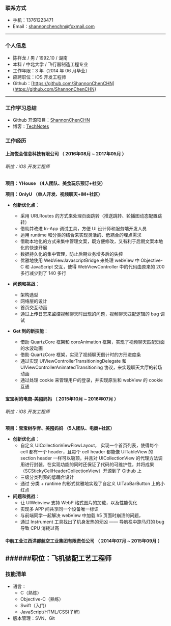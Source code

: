 ### 联系方式

- 手机：13761223471
- Email：shannonchenchn@foxmail.com

---

### 个人信息

 - 陈祥龙 / 男 / 1992.10 / 湖南 
 - 本科 / 中北大学 / 飞行器制造工程专业 
 - 工作年限：3 年（2014 年 06 月毕业）    
 - 应聘职位：iOS 开发工程师
 - Github：[https://github.com/ShannonChenCHN](https://github.com/ShannonChenCHN)
---

### 工作学习总结
- Github 开源项目：[ShannonChenCHN](https://github.com/ShannonChenCHN)
- 博客：[TechNotes](https://github.com/ShannonChenCHN/iOSLevelingUp/tree/master/TechNotes)


### 工作经历


#### 上海悦会信息科技有限公司 （ 2016年08月 ~ 2017年05月 ）
###### 职位：iOS 开发工程师

**项目：YHouse （4人团队、美食玩乐预订+社交）**

**项目：OnlyU （单人开发、视频聊天+IM+社区）**

- **创新优化点**：
  - 采用 URLRoutes 的方式来处理页面跳转（推送跳转、轮播图动态配置跳转）
  - 借助并改进 In-App 调试工具，方便 UI 设计师和服务端开发人员
  - 运用 runtime 和分类的结合来实现灵活的、低耦合的埋点需求
  - 借助本地化的方式来集中管理文案，既方便修改，又有利于后期文案本地化的快速开展
  - 数据持久化的集中管理，防止后期业务增多后的失控
  - 优雅地使用 WebViewJavascriptBridge 来处理 webView 中 Objective-C 和 JavaScript 交互，使得 WebViewController 中的代码由原来的 200 多行减少到了 140 多行
  
- **问题和挑战**：
  - 架构选型
  - 网络层的设计
  - 首页交互动画
  - 通过上传日志来监控视频聊天时出现的问题，视频聊天匹配逻辑的 bug 调试
- **Get 到的新技能**：
  - 借助 QuartzCore 框架和 coreAnimation 框架，实现了视频聊天匹配页面的水波动画
  - 借助 QuartzCore 框架，实现了视频聊天倒计时的方形进度条
  - 通过实现 UIViewControllerTransitioningDelegate 和 UIViewControllerAnimatedTransitioning 协议，来实现聊天大厅的转场动画
  - 通过处理 cookie 来管理用户的登录，并实现原生和 webView 的 cookie 互通

 
#### 宝宝树的电商-美囤妈妈 （ 2015年10月 ~ 2016年07月 ）
###### 职位：iOS 开发工程师

**项目：宝宝树孕育、美囤妈妈 （5人团队、电商+社区）**   
 
- **创新优化点**：
  - 自定义 UICollectionViewFlowLayout， 实现一个首页列表，使得每个 cell 都有一个 header，且每个 cell header 都能像 UITableView 的 section header 一样可以吸顶，并且对 UICollectionView 的代理方法调用进行封装，在实现功能的同时还保证了代码的可维护性，并将成果（SCStickyCellHeaderCollectionView）开源到了 Github 上
  - 三级分类列表的低耦合设计
  - 通过 分类 + runtime 的形式优雅地实现了自定义 UITabBarButton 上的小红点
- **问题和挑战**：
  - 让 UIWebview 支持 WebP 格式图片的加载，以及性能优化
  - 实现多 APP 间共享同一个设备唯一标识
  - 与前端同学一起解决 webView 中加载 h5 页面时崩溃的问题，
  - 通过 Instrument 工具找出了机身发热的元凶 —— 导航栏中跑马灯的 bug 导致 CPU 消耗过高


#### 中航工业江西洪都航空工业集团有限责任公司 （ 2014年07月 ~ 2015年09月 ）

######职位：飞机装配工艺工程师
---

### 技能清单

- 语言：
  - C（熟练）
  - Objective-C（熟练）
  - Swift（入门）
  - JavaScript/HTML/CSS(了解)
- 版本管理：SVN、Git
